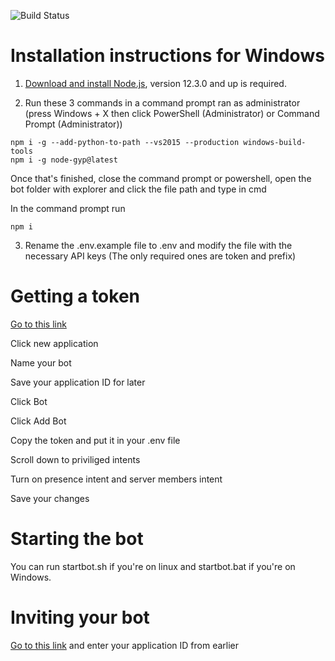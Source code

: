 ![Build Status](https://github.com/william5553/triv/workflows/lint/badge.svg?branch=discord.js-12)
# Installation instructions for Windows
1. [Download and install Node.js](https://nodejs.org/en/), version 12.3.0 and up is required.

2. Run these 3 commands in a command prompt ran as administrator (press Windows + X then click PowerShell (Administrator) or Command Prompt (Administrator))
```shell
npm i -g --add-python-to-path --vs2015 --production windows-build-tools
npm i -g node-gyp@latest
```

Once that's finished, close the command prompt or powershell, open the bot folder with explorer and click the file path and type in cmd

In the command prompt run
```shell
npm i
```

3. Rename the .env.example file to .env and modify the file with the necessary API keys (The only required ones are token and prefix)

# Getting a token

[Go to this link](https://discord.com/developers/applications)

Click new application

Name your bot

Save your application ID for later

Click Bot

Click Add Bot

Copy the token and put it in your .env file

Scroll down to priviliged intents

Turn on presence intent and server members intent

Save your changes

# Starting the bot
You can run startbot.sh if you're on linux and startbot.bat if you're on Windows.

# Inviting your bot
[Go to this link](https://discordapi.com/permissions.html#8589934591) and enter your application ID from earlier

